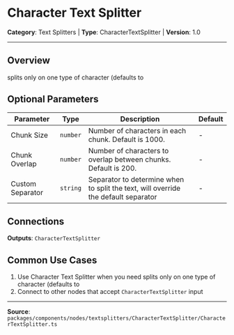 # Character Text Splitter

**Category**: Text Splitters | **Type**: CharacterTextSplitter | **Version**: 1.0

---

## Overview

splits only on one type of character (defaults to 

## Optional Parameters

| Parameter | Type | Description | Default |
|-----------|------|-------------|---------|
| Chunk Size | `number` | Number of characters in each chunk. Default is 1000. | - |
| Chunk Overlap | `number` | Number of characters to overlap between chunks. Default is 200. | - |
| Custom Separator | `string` | Separator to determine when to split the text, will override the default separator | - |

## Connections

**Outputs**: `CharacterTextSplitter`

## Common Use Cases

1. Use Character Text Splitter when you need splits only on one type of character (defaults to 
2. Connect to other nodes that accept `CharacterTextSplitter` input

---

**Source**: `packages/components/nodes/textsplitters/CharacterTextSplitter/CharacterTextSplitter.ts`